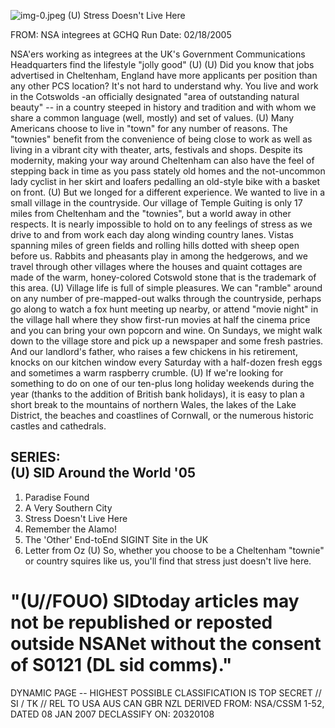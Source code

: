 ![img-0.jpeg](img-0.jpeg)
(U) Stress Doesn't Live Here

FROM:
NSA integrees at GCHQ
Run Date: 02/18/2005

NSA'ers working as integrees at the UK's Government Communications Headquarters find the lifestyle "jolly good" (U)
(U) Did you know that jobs advertised in Cheltenham, England have more applicants per position than any other PCS location? It's not hard to understand why. You live and work in the Cotswolds -an officially designated "area of outstanding natural beauty" -- in a country steeped in history and tradition and with whom we share a common language (well, mostly) and set of values.
(U) Many Americans choose to live in "town" for any number of reasons. The "townies" benefit from the convenience of being close to work as well as living in a vibrant city with theater, arts, festivals and shops. Despite its modernity, making your way around Cheltenham can also have the feel of stepping back in time as you pass stately old homes and the not-uncommon lady cyclist in her skirt and loafers pedalling an old-style bike with a basket on front.
(U) But we longed for a different experience. We wanted to live in a small village in the countryside. Our village of Temple Guiting is only 17 miles from Cheltenham and the "townies", but a world away in other respects. It is nearly impossible to hold on to any feelings of stress as we drive to and from work each day along winding country lanes. Vistas spanning miles of green fields and rolling hills dotted with sheep open before us. Rabbits and pheasants play in among the hedgerows, and we travel through other villages where the houses and quaint cottages are made of the warm, honey-colored Cotswold stone that is the trademark of this area.
(U) Village life is full of simple pleasures. We can "ramble" around on any number of pre-mapped-out walks through the countryside, perhaps go along to watch a fox hunt meeting up nearby, or attend "movie night" in the village hall where they show first-run movies at half the cinema price and you can bring your own popcorn and wine. On Sundays, we might walk down to the village store and pick up a newspaper and some fresh pastries. And our landlord's father, who raises a few chickens in his retirement, knocks on our kitchen window every Saturday with a half-dozen fresh eggs and sometimes a warm raspberry crumble.
(U) If we're looking for something to do on one of our ten-plus long holiday weekends during the year (thanks to the addition of British bank holidays), it is easy to plan a short break to the mountains of northern Wales, the lakes of the Lake District, the beaches and coastlines of Cornwall, or the numerous historic castles and cathedrals.

## SERIES: <br> (U) SID Around the World '05

1. Paradise Found
2. A Very Southern City
3. Stress Doesn't Live Here
4. Remember the Alamo!
5. The 'Other' End-toEnd SIGINT Site in the UK
6. Letter from Oz
(U) So, whether you choose to be a Cheltenham "townie" or country squires like us, you'll find that stress just doesn't live here.

# "(U//FOUO) SIDtoday articles may not be republished or reposted outside NSANet without the consent of $\mathbf{S 0 1 2 1}$ (DL sid comms)." 

DYNAMIC PAGE -- HIGHEST POSSIBLE CLASSIFICATION IS
TOP SECRET // SI / TK // REL TO USA AUS CAN GBR NZL
DERIVED FROM: NSA/CSSM 1-52, DATED 08 JAN 2007 DECLASSIFY ON: 20320108

